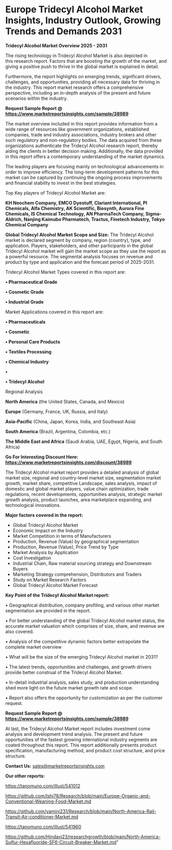 # Europe Tridecyl Alcohol Market Insights, Industry Outlook, Growing Trends and Demands 2031

<Strong> Tridecyl Alcohol Market Overview 2025 - 2031</strong>

The rising technology in Tridecyl Alcohol Market is also depicted in this research report. Factors that are boosting the growth of the market, and giving a positive push to thrive in the global market is explained in detail.

Furthermore, the report highlights on emerging trends, significant drivers, challenges, and opportunities, providing all necessary data for thriving in the industry. This report market research offers a comprehensive perspective, including an in-depth analysis of the present and future scenarios within the industry.

<strong>Request Sample Report @ <a href=https://www.marketreportsinsights.com/sample/38989>https://www.marketreportsinsights.com/sample/38989</a></strong>

The market overview included in this report provides information from a wide range of resources like government organizations, established companies, trade and industry associations, industry brokers and other such regulatory and non-regulatory bodies. The data acquired from these organizations authenticate the Tridecyl Alcohol research report, thereby aiding the clients in better decision making. Additionally, the data provided in this report offers a contemporary understanding of the market dynamics.

The leading players are focusing mainly on technological advancements in order to improve efficiency. The long-term development patterns for this market can be captured by continuing the ongoing process improvements and financial stability to invest in the best strategies.

Top Key players of Tridecyl Alcohol Market are:

<strong>KH Neochem Company, EMCO Dyestuff, Clariant International, PI Chemicals, Alfa Chemistry, AK Scientific, Biosynth, Aurora Fine Chemicals, IS Chemical Technology, AN PharmaTech Company, Sigma-Aldrich, Nanjing Kaimubo Pharmatech, Tractus, Finetech Industry, Tokyo Chemical Company</strong>

<strong><b>Global Tridecyl Alcohol Market Scope and Size:</b></strong>
The Tridecyl Alcohol market is declared segment by company, region (country), type, and application. Players, stakeholders, and other participants in the global Tridecyl Alcohol market will gain the market scope as they use the report as a powerful resource. The segmental analysis focuses on revenue and product by type and application and the forecast period of 2025-2031.

Tridecyl Alcohol Market Types covered in this report are:

<strong>•  Pharmaceutical Grade

•  Cosmetic Grade

•  Industrial Grade</strong>

Market Applications covered in this report are:

<strong>•  Pharmaceuticals

•  Cosmetic

•  Personal Care Products

•  Textiles Processing

•  Chemical Industry

•  

•  Tridecyl Alcohol</strong> 

Regional Analysis

<strong>North America</strong> (the United States, Canada, and Mexico)

<strong>Europe</strong> (Germany, France, UK, Russia, and Italy)

<strong>Asia-Pacific</strong> (China, Japan, Korea, India, and Southeast Asia)

<strong>South America</strong> (Brazil, Argentina, Colombia, etc.)

<strong>The Middle East and Africa</strong> (Saudi Arabia, UAE, Egypt, Nigeria, and South Africa)

<strong>Go For Interesting Discount Here: <a href=https://www.marketreportsinsights.com/discount/38989>https://www.marketreportsinsights.com/discount/38989</a></strong>

The Tridecyl Alcohol market report provides a detailed analysis of global market size, regional and country-level market size, segmentation market growth, market share, competitive Landscape, sales analysis, impact of domestic and global market players, value chain optimization, trade regulations, recent developments, opportunities analysis, strategic market growth analysis, product launches, area marketplace expanding, and technological innovations.

<strong><b>Major factors covered in the report:</b></strong>
<ul>
  <li>Global Tridecyl Alcohol Market </li>
  <li>Economic Impact on the Industry</li>
  <li>Market Competition in terms of Manufacturers</li>
  <li>Production, Revenue (Value) by geographical segmentation</li>
  <li>Production, Revenue (Value), Price Trend by Type</li>
  <li>Market Analysis by Application</li>
  <li>Cost Investigation</li>
  <li>Industrial Chain, Raw material sourcing strategy and Downstream Buyers</li>
  <li>Marketing Strategy comprehension, Distributors and Traders</li>
  <li>Study on Market Research Factors</li>
  <li>Global Tridecyl Alcohol Market Forecast</li>
</ul>

<strong><b>Key Point of the Tridecyl Alcohol Market report:</b></strong>

• Geographical distribution, company profiling, and various other market segmentation are provided in the report.

• For better understanding of the global Tridecyl Alcohol market status, the accurate market valuation which comprises of size, share, and revenue are also covered.

• Analysis of the competitive dynamic factors better extrapolate the complete market overview

• What will be the size of the emerging Tridecyl Alcohol market in 2031?

• The latest trends, opportunities and challenges, and growth drivers provide better construal of the Tridecyl Alcohol Market.

• In-detail industrial analysis, sales study, and production understanding shed more light on the future market growth rate and scope.

• Report also offers the opportunity for customization as per the customer request.

<strong>Request Sample Report @ <a href=https://www.marketreportsinsights.com/sample/38989>https://www.marketreportsinsights.com/sample/38989</a></strong>

At last, the Tridecyl Alcohol Market report includes investment come analysis and development trend analysis. The present and future opportunities of the fastest growing international industry segments are coated throughout this report. This report additionally presents product specification, manufacturing method, and product cost structure, and price structure.

<strong>Contact Us:</strong>
sales@marketreportsinsights.com

<strong>Our other reports:</strong>

<a href=https://tanomuno.com/illust/541012>https://tanomuno.com/illust/541012</a>

<a href=https://github.com/Ishi78/Research/blob/main/Europe-Organic-and-Conventional-Weaning-Food-Market.md>https://github.com/Ishi78/Research/blob/main/Europe-Organic-and-Conventional-Weaning-Food-Market.md</a>

<a href=https://github.com/yamini231/Research/blob/main/North-America-Rail-Transit-Air-conditioner-Market.md>https://github.com/yamini231/Research/blob/main/North-America-Rail-Transit-Air-conditioner-Market.md</a>

<a href=https://tanomuno.com/illust/541960>https://tanomuno.com/illust/541960</a>

<a href=https://github.com/Hindavi23/researchgrowth/blob/main/North-America-Sulfur-Hexafluoride-SF6-Circuit-Breaker-Market.md>https://github.com/Hindavi23/researchgrowth/blob/main/North-America-Sulfur-Hexafluoride-SF6-Circuit-Breaker-Market.md</a>"
